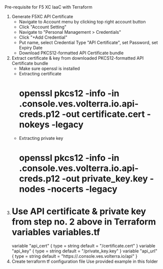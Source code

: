 Pre-requisite for F5 XC IaaC with Terraform
1. Generate F5XC API Certificate
   - Navigate to Account menu by clicking top right account button
   - Click "Account Setting"
   - Navigate to "Personal Management > Credentials"
   - Click "+Add Credential"
   - Put name, select Credential Type "API Certificate", set Password, set Expiry Date
   - Download PKCS12-formatted API Certificate bundle
2. Extract certificate & key from downloaded PKCS12-formatted API Certificate bundle 
   - Make sure openssl is installed
   - Extracting certificate
     # openssl pkcs12 -info -in <tenant-name>.console.ves.volterra.io.api-creds.p12 -out certificate.cert -nokeys -legacy
   - Extracting private key
     # openssl pkcs12 -info -in <tenant-name>.console.ves.volterra.io.api-creds.p12 -out private_key.key -nodes -nocerts -legacy
3. Use API certificate & private key from step no. 2 above in Terraform variables
   variables.tf
   ============
   variable "api_cert" {
     type = string
     default = "<certificate file folder>/certificate.cert"
   }
   variable "api_key" {
     type = string
     default = "<private key file folder>/private_key.key"
   }
   variable "api_url" {
     type = string
     default = "https://<tenant-name>.console.ves.volterra.io/api"
   }
4. Create terraform tf configuration file
   Use provided example in this folder

